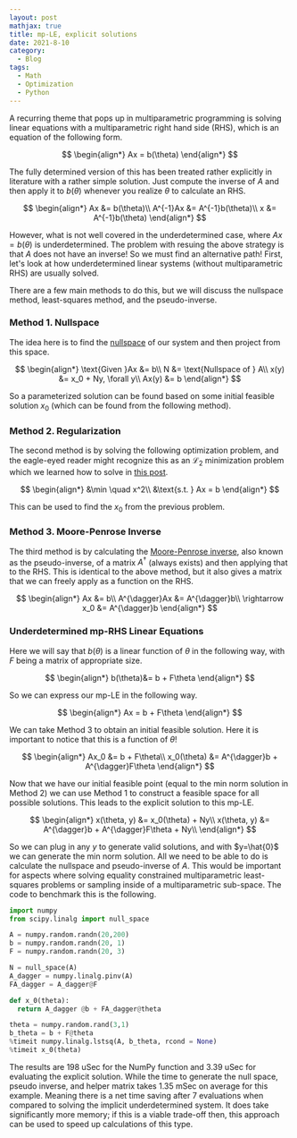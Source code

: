 ```yaml
---
layout: post
mathjax: true
title: mp-LE, explicit solutions
date: 2021-8-10
category:
  - Blog
tags:
  - Math
  - Optimization
  - Python
---
```




A recurring theme that pops up in multiparametric programming is solving linear equations with a multiparametric right hand side (RHS), which is an equation of the following form.

$$
\begin{align*}
  Ax = b(\theta)
\end{align*}
$$

The fully determined version of this has been treated rather explicitly in literature with a rather simple solution. Just compute the inverse of $A$ and then apply it to $b(\theta)$ whenever you realize $\theta$ to calculate an RHS. 

$$
\begin{align*}
  Ax &= b(\theta)\\
  A^{-1}Ax &= A^{-1}b(\theta)\\
  x &= A^{-1}b(\theta)
\end{align*}
$$

However, what is not well covered in the underdetermined case, where $Ax = b(\theta)$ is underdetermined. The problem with resuing the above strategy is that $A$ does not have an inverse! So we must find an alternative path! First, let's look at how underdetermined linear systems (without multiparametric RHS) are usually solved.

There are a few main methods to do this, but we will discuss the nullspace method, least-squares method, and the pseudo-inverse.

### Method 1. Nullspace
The idea here is to find the [nullspace](https://en.wikipedia.org/wiki/Kernel_(linear_algebra)) of our system and then project from this space.

$$
\begin{align*}
  \text{Given }Ax &= b\\
  N &= \text{Nullspace of } A\\
  x(y) &= x_0 + Ny, \forall y\\
  Ax(y) &= b
\end{align*}
$$

So a parameterized solution can be found based on some initial feasible solution $x_0$ (which can be found from the following method).

### Method 2. Regularization

The second method is by solving the following optimization problem, and the eagle-eyed reader might recognize this as an $\mathcal{L}_ 2$ minimization problem which we learned how to solve in [this post](https://dkenefake.github.io/blog/Constrained_Regression).

$$
\begin{align*}
&\min \quad x^2\\
&\text{s.t. } Ax = b
\end{align*}
$$

This can be used to find the $x_0$ from the previous problem.

### Method 3. Moore-Penrose Inverse

The third method is by calculating the [Moore-Penrose inverse](https://en.wikipedia.org/wiki/Moore%E2%80%93Penrose_inverse), also known as the pseudo-inverse, of a matrix $A^{\dagger}$ (always exists) and then applying that to the RHS. This is identical to the above method, but it also gives a matrix that we can freely apply as a function on the RHS.

$$
\begin{align*}
Ax &= b\\
A^{\dagger}Ax &= A^{\dagger}b\\
\rightarrow x_0 &= A^{\dagger}b
\end{align*}
$$


### Underdetermined mp-RHS Linear Equations

Here we will say that $b(\theta)$ is a linear function of $\theta$ in the following way, with $F$ being a matrix of appropriate size.

$$
\begin{align*}
  b(\theta)&= b + F\theta
\end{align*}
$$

So we can express our mp-LE in the following way. 

$$
\begin{align*}
  Ax = b + F\theta
\end{align*}
$$

We can take Method 3 to obtain an initial feasible solution. Here it is important to notice that this is a function of $\theta$!

$$
\begin{align*}
  Ax_0 &= b + F\theta\\
  x_0(\theta) &= A^{\dagger}b + A^{\dagger}F\theta
\end{align*}
$$

Now that we have our initial feasible point (equal to the min norm solution in Method 2) we can use Method 1 to construct a feasible space for all possible solutions. This leads to the explicit solution to this mp-LE.

$$
\begin{align*}
  x(\theta, y) &= x_0(\theta) + Ny\\
  x(\theta, y) &= A^{\dagger}b + A^{\dagger}F\theta + Ny\\
\end{align*}
$$

So we can plug in any $y$ to generate valid solutions, and with $y=\hat{0}$ we can generate the min norm solution. All we need to be able to do is calculate the nullspace and pseudo-inverse of $A$. This would be important for aspects where solving equality constrained multiparametric least-squares problems or sampling inside of a multiparametric sub-space. The code to benchmark this is the following. 

```python
import numpy
from scipy.linalg import null_space

A = numpy.random.randn(20,200)
b = numpy.random.randn(20, 1)
F = numpy.random.randn(20, 3)

N = null_space(A)
A_dagger = numpy.linalg.pinv(A)
FA_dagger = A_dagger@F

def x_0(theta):
  return A_dagger @b + FA_dagger@theta

theta = numpy.random.rand(3,1)
b_theta = b + F@theta
%timeit numpy.linalg.lstsq(A, b_theta, rcond = None)
%timeit x_0(theta)
```

The results are 198 uSec for the NumPy function and 3.39 uSec for evaluating the explicit solution. While the time to generate the null space, pseudo inverse, and helper matrix takes 1.35 mSec on average for this example. Meaning there is a net time saving after 7 evaluations when compared to solving the implicit underdetermined system. It does take significantly more memory; if this is a viable trade-off then, this approach can be used to speed up calculations of this type.
